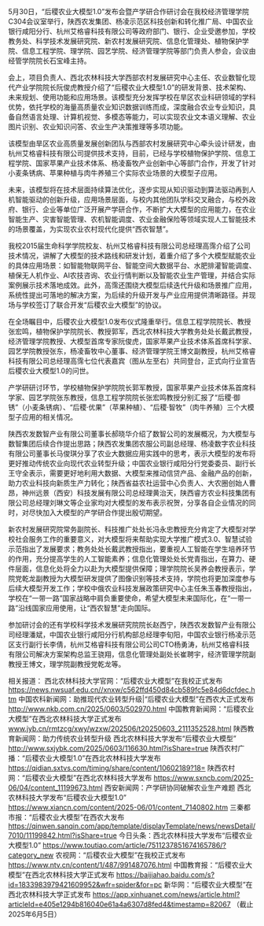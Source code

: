  
5月30日，“后稷农业大模型1.0”发布会暨产学研合作研讨会在我校经济管理学院C304会议室举行，陕西农发集团、杨凌示范区科技创新和转化推广局、中国农业银行咸阳分行、杭州艾格睿科技有限公司等政府部门、银行、企业受邀参加，学校教务处、科学技术发展研究院、新农村发展研究院、信息化管理处、植物保护学院、信息工程学院、理学院、园艺学院、经济管理学院等部门负责人参会，会议由经管学院院长石宝峰主持。
 
会上，项目负责人、西北农林科技大学西部农村发展研究中心主任、农业数智化现代产业学院院长阮俊虎教授介绍了“后稷农业大模型1.0”的研发背景、技术架构、未来规划、使用功能和应用场景。该模型充分发挥学校在旱区农业科研领域的学科优势，依托学校的海量高质量农业知识数据训练而成，深度融合农业专业知识，具备自然语言处理、计算机视觉、多模态等能力，可以实现农业文本语义理解、农业图片识别、农业知识问答、农业生产决策推理等多项功能。
 
该模型由旱区农业高质量发展创新团队与西部农村发展研究中心牵头设计研发，由杭州艾格睿科技有限公司提供技术支持，目前，已经与学校植物保护学院、信息工程学院、国家苹果产业技术体系、杨凌畜牧产业创新中心等部门合作，开发了针对小麦条锈病、苹果种植与肉牛养殖三个实际农业场景的大模型子应用。
 
未来，该模型将在技术层面持续算法优化，逐步实现从知识驱动到算法驱动再到人机智能驱动的创新升级，应用场景层面，与校内其他团队学科交叉融合，与校外政府、银行、企业等单位广泛开展产学研合作，不断扩大大模型的应用能力，在农业智能生产、灾害智能管理、农机智能调度、农业金融保险等领域实现人工智能技术的场景覆盖，为实现农业农村现代化提供“西农智慧”。
 
我校2015届生命科学学院校友、杭州艾格睿科技有限公司总经理高霈介绍了公司技术情况，讲解了大模型的技术路线和研发计划，着重介绍了多个大模型赋能农业的具体应用场景：如智能物联网平台、智能空间大数据平台、水肥排灌智能调度、植保无人机作业、AI农技咨询、农业行情判断以及智能农业生产管理，并结合实际案例展示技术落地成效。此外，高霈还围绕大模型后续迭代升级和场景推广应用，系统性提出可落地的解决方案，为后续的升级开发与产业应用提供清晰路径。并现场与学校签订了联合开发“后稷农业大模型”的协议。
 
在全场瞩目中，后稷农业大模型1.0发布仪式隆重举行。信息工程学院院长、教授张宏鸣，植物保护学院院长、教授郭军，西北农林科技大学教务处处长戴武教授，经济管理学院教授、大模型首席专家阮俊虎，国家苹果产业技术体系首席科学家、园艺学院教授张东，杨凌畜牧中心董事、经济管理学院王博文副教授，杭州艾格睿科技有限公司总经理高霈七位代表嘉宾（图从左至右）共同登台，正式向行业宣告后稷农业大模型1.0的问世。
 
产学研研讨环节，学校植物保护学院院长郭军教授，国家苹果产业技术体系首席科学家、园艺学院张东教授，信息工程学院院长张宏鸣教授分别汇报了“后稷·御锈”（小麦条锈病）、“后稷·优果”（苹果种植）、“后稷·智牧”（肉牛养殖）三个大模型子应用的相关情况。
 
 
 
陕西农发数智产业有限公司董事长郝晓华介绍了数智公司的发展概况，为大模型与数智集团后续合作提出思路；陕西农发集团农服公司副总经理、杨凌数字农业科技有限公司董事长马俊琪分享了农业大数据应用实践中的思考，表示大模型的发布将更好推动传统农业向现代农业转型升级；中国农业银行咸阳分行党委委员、副行长王守全表示，需要更好地利用大数据、大模型来推动信贷产品、金融产品的创新，助力农业科技向新质生产力转化；陕西省益农社运营中心负责人、大农圈创始人曹昂，神州远景（西安）科技发展有限公司总经理黄治天，陕西睿方农业科技集团有限公司总经理刘琳文等企业家均对大模型的发布表示祝贺，分享各自企业情况的同时，对尽快加入大模型的产学研合作提出殷切期望。
 

       
新农村发展研究院常务副院长、科技推广处处长冯永忠教授充分肯定了大模型对学校社会服务工作的重要意义，对大模型将来帮助实现大学推广模式3.0、智慧试验示范指出了发展要求；教务处处长戴武教授指出，要重视人工智能在学生培养环节的作用，充分提高学生的人工智能素养；信息化管理处处长党青指出，在算力、硬件层面，信息化处将全力以赴为大模型提供保障；理学院院长吴养会教授表示，学院党乾龙副教授为大模型研发提供了图像识别等技术支持，学院也将更加深度参与后续大模型开发工作；学校中俄农业科技发展政策研究中心主任朱玉春教授指出，学校在“一带一路”国家战略中肩负重要使命，希望大模型未来国际化，在“一带一路”沿线国家应用使用，让“西农智慧”走向国际。
   
   
参加研讨会的还有学校科学技术发展研究院院长赵西宁，陕西农发数智产业有限公司经理潘斌，中国农业银行咸阳分行机构部总经理李旬阳，中国农业银行杨凌示范区支行副行长李倩，杭州艾格睿科技有限公司公司CTO杨勇涛，杭州艾格睿科技有限公司解决方案架构总监王骁翔，信息化管理处副处长崔聘宇，经济管理学院副教授王博文，理学院副教授党乾龙等。
 
相关报道：
西北农林科技大学官网：“后稷农业大模型”在我校正式发布
https://news.nwsuaf.edu.cn//xnxw/c562ffd450d84cb589fc5e84d6dcfdec.htm
中国农科新闻网：助推现代农业转型升级|“后稷农业大模型”在西农大正式发布
http://www.nkb.com.cn/2025/0603/502970.html
中国教育新闻网：“后稷农业大模型”在西北农林科技大学正式发布
www.jyb.cn/rmtzcg/xwy/wzxw/202506/t20250603_2111352528.html
陕西教育新闻网：助力传统农业转型升级 西北农林科技大学发布“后稷农业大模型” 
http://www.sxjybk.com/2025/0603/116630.html?isShare=true
陕西农村广播：“后稷农业大模型1.0”在西北农林科技大学发布
https://qidian.sxtvs.com/timing/share/content/10602189?18=
陕西农村网：“后稷农业大模型”在西北农林科技大学发布
https://www.sxncb.com/2025-06/04/content_11199673.html
西安新闻网：产学研协同破解农业生产难题 西北农林科技大学发布“后稷农业大模型1.0”
https://www.xiancn.com/content/2025-06/01/content_7140802.htm
三秦都市报：“后稷农业大模型”在西农大发布
https://qinwen.sanqin.com/app/template/displayTemplate/news/newsDetail/7010/11199842.html?isShare=true
今日头条：西北农林科技大学发布“后稷农业大模型1.0”
https://www.toutiao.com/article/7511237851674165786/?category_new
农视网：“后稷农业大模型”在我校正式发布
https://www.ntv.cn/content/1/487/991487076.html
中国教育报：“后稷农业大模型”在西北农林科技大学正式发布
https://baijiahao.baidu.com/s?id=1833983979421609952&wfr=spider&for=pc
新华网：“后稷农业大模型”在西北农林科技大学正式发布
https://app.xinhuanet.com/news/article.html?articleId=e405e1294b816040e61a4a6307d8fed4&timestamp=82067
（截止2025年6月5日）
